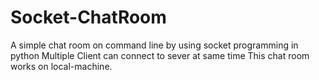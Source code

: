 # Socket-ChatRoom
A simple chat room on command line by using socket programming in python
Multiple Client can connect to sever at same time 
This chat room works on local-machine.
